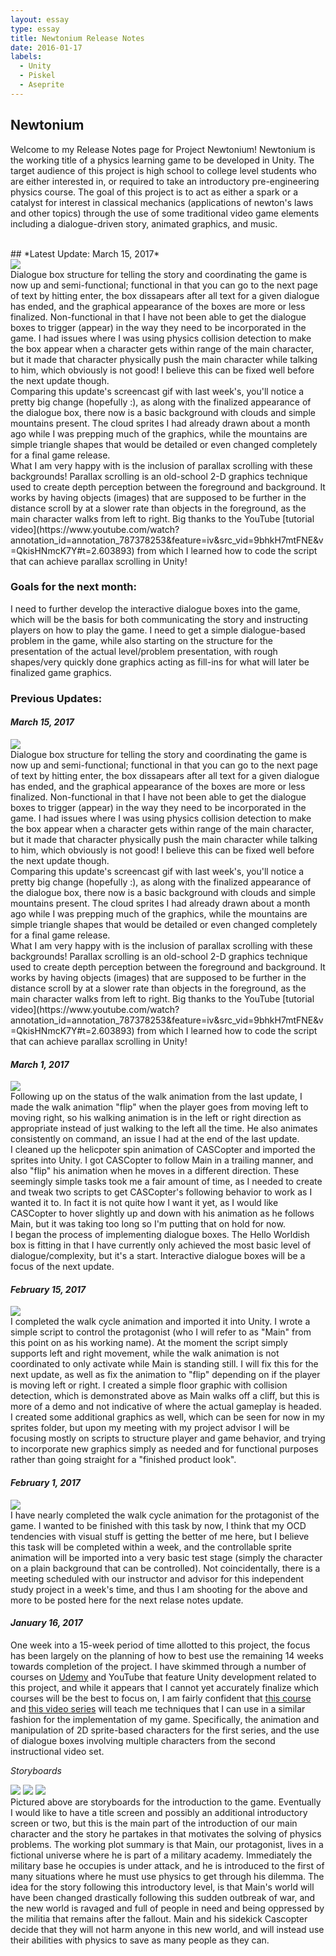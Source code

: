```yaml
---
layout: essay
type: essay
title: Newtonium Release Notes
date: 2016-01-17
labels:
  - Unity
  - Piskel
  - Aseprite
---
```


## Newtonium
Welcome to my Release Notes page for Project Newtonium!  Newtonium is the working title of a physics learning game to be developed in Unity.  The target audience of this project is high school to college level students who are either interested in, or required to take an introductory pre-engineering physics course.  The goal of this project is to act as either a spark or a catalyst for interest in classical mechanics (applications of newton's laws and other topics) through the use of some traditional video game elements including a dialogue-driven story, animated graphics, and music.

<br/>
## *Latest Update: March 15, 2017*
<div class="ui very small rounded images">
  <img class="ui image" src="../images/surprisedSoldier.gif">
</div>
Dialogue box structure for telling the story and coordinating the game is now up and semi-functional; functional in that you can go to the next page of text by hitting enter, the box dissapears after all text for a given dialogue has ended, and the graphical appearance of the boxes are more or less finalized.  Non-functional in that I have not been able to get the dialogue boxes to trigger (appear) in the way they need to be incorporated in the game.  I had issues where I was using physics collision detection to make the box appear when a character gets within range of the main character, but it made that character physically push the main character while talking to him, which obviously is not good!  I believe this can be fixed well before the next update though.
<br/>
Comparing this update's screencast gif with last week's, you'll notice a pretty big change (hopefully :), as along with the finalized appearance of the dialogue box, there now is a basic background with clouds and simple mountains present.  The cloud sprites I had already drawn about a month ago while I was prepping much of the graphics, while the mountains are simple triangle shapes that would be detailed or even changed completely for a final game release.
<br/>
What I am very happy with is the inclusion of parallax scrolling with these backgrounds!  Parallax scrolling is an old-school 2-D graphics technique used to create depth perception between the foreground and background.  It works by having objects (images) that are supposed to be further in the distance scroll by at a slower rate than objects in the foreground, as the main character walks from left to right.  Big thanks to the YouTube [tutorial video](https://www.youtube.com/watch?annotation_id=annotation_787378253&feature=iv&src_vid=9bhkH7mtFNE&v=QkisHNmcK7Y#t=2.603893) from which I learned how to code the script that can achieve parallax scrolling in Unity!

### Goals for the next month:
I need to further develop the interactive dialogue boxes into the game, which will be the basis for both communicating the story and instructing players on how to play the game.  I need to get a simple dialogue-based problem in the game, while also starting on the structure for the presentation of the actual level/problem presentation, with rough shapes/very quickly done graphics acting as fill-ins for what will later be finalized game graphics.

### Previous Updates: 
#### *March 15, 2017*
<div class="ui large rounded images">
  <img class="ui image" src="../images/3_15_NewtoniaScreen.gif">
</div>
Dialogue box structure for telling the story and coordinating the game is now up and semi-functional; functional in that you can go to the next page of text by hitting enter, the box dissapears after all text for a given dialogue has ended, and the graphical appearance of the boxes are more or less finalized.  Non-functional in that I have not been able to get the dialogue boxes to trigger (appear) in the way they need to be incorporated in the game.  I had issues where I was using physics collision detection to make the box appear when a character gets within range of the main character, but it made that character physically push the main character while talking to him, which obviously is not good!  I believe this can be fixed well before the next update though.
<br/>
Comparing this update's screencast gif with last week's, you'll notice a pretty big change (hopefully :), as along with the finalized appearance of the dialogue box, there now is a basic background with clouds and simple mountains present.  The cloud sprites I had already drawn about a month ago while I was prepping much of the graphics, while the mountains are simple triangle shapes that would be detailed or even changed completely for a final game release.
<br/>
What I am very happy with is the inclusion of parallax scrolling with these backgrounds!  Parallax scrolling is an old-school 2-D graphics technique used to create depth perception between the foreground and background.  It works by having objects (images) that are supposed to be further in the distance scroll by at a slower rate than objects in the foreground, as the main character walks from left to right.  Big thanks to the YouTube [tutorial video](https://www.youtube.com/watch?annotation_id=annotation_787378253&feature=iv&src_vid=9bhkH7mtFNE&v=QkisHNmcK7Y#t=2.603893) from which I learned how to code the script that can achieve parallax scrolling in Unity!

#### *March 1, 2017*
<div class="ui large rounded images">
  <img class="ui image" src="../images/releaseNotes_2ndScreen.gif">
</div>
Following up on the status of the walk animation from the last update, I made the walk animation "flip" when the player goes from moving left to moving right, so his walking animation is in the left or right direction as appropriate instead of just walking to the left all the time.  He also animates consistently on command, an issue I had at the end of the last update.
<br/>
I cleaned up the helicpoter spin animation of CASCopter and imported the sprites into Unity.  I got CASCopter to follow Main in a trailing manner, and also "flip" his animation when he moves in a different direction.  These seemingly simple tasks took me a fair amount of time, as I needed to create and tweak two scripts to get CASCopter's following behavior to work as I wanted it to.  In fact it is not quite how I want it yet, as I would like CASCopter to hover slightly up and down with his animation as he follows Main, but it was taking too long so I'm putting that on hold for now.
<br/>
I began the process of implementing dialogue boxes.  The Hello Worldish box is fitting in that I have currently only achieved the most basic level of dialogue/complexity, but it's a start.  Interactive dialogue boxes will be a focus of the next update.

#### *February 15, 2017*
<div class="ui large rounded images">
  <img class="ui image" src="../images/releaseNotes_1stScreen.gif">
</div>
I completed the walk cycle animation and imported it into Unity.  I wrote a simple script to control the protagonist (who I will refer to as "Main" from this point on as his working name).  At the moment the script simply supports left and right movement, while the walk animation is not coordinated to only activate while Main is standing still.  I will fix this for the next update, as well as fix the animation to "flip" depending on if the player is moving left or right.  I created a simple floor graphic with collision detection, which is demonstrated above as Main walks off a cliff, but this is more of a demo and not indicative of where the actual gameplay is headed.  I created some additional graphics as well, which can be seen for now in my sprites folder, but upon my meeting with my project advisor I will be focusing mostly on scripts to structure player and game behavior, and trying to incorporate new graphics simply as needed and for functional purposes rather than going straight for a "finished product look".

#### *February 1, 2017*
<div class="ui small rounded images">
  <img class="ui image" src="../images/newtonia_roughWalk.gif">
</div>
I have nearly completed the walk cycle animation for the protagonist of the game.  I wanted to be finished with this task by now, I think that my OCD tendencies with visual stuff is getting the better of me here, but I believe this task will be completed within a week, and the controllable sprite animation will be imported into a very basic test stage (simply the character on a plain background that can be controlled).  Not coincidentally, there is a meeting scheduled with our instructor and advisor for this independent study project in a week's time, and thus I am shooting for the above and more to be posted here for the next relase notes update.
<br/>

#### *January 16, 2017*
One week into a 15-week period of time allotted to this project, the focus has been largely on the planning of how to best use the remaining 14 weeks towards completion of the project.  I have skimmed through a number of courses on [Udemy](https://www.udemy.com/courses/) and YouTube that feature Unity development related to this project, and while it appears that I cannot yet accurately finalize which courses will be the best to focus on, I am fairly confident that [this course](https://www.udemy.com/unity2dplatformer/) and [this video series](https://www.youtube.com/results?search_query=unity+rpg+tutorial+gamesplusjames) will teach me techniques that I can use in a similar fashion for the implementation of my game.  Specifically, the animation and manipulation of 2D sprite-based characters for the first series, and the use of dialogue boxes involving multiple characters from the second instructional video set.

*Storyboards*
<br/>
<div class="ui large rounded images">
  <img class="ui image" src="../images/releaseNotes_sB01.JPG">
  <img class="ui image" src="../images/releaseNotes_sB02.JPG">
  <img class="ui image" src="../images/releaseNotes_sB03.JPG">
</div>
Pictured above are storyboards for the introduction to the game.  Eventually I would like to have a title screen and possibly an additional introductory screen or two, but this is the main part of the introduction of our main character and the story he partakes in that motivates the solving of physics problems.  The working plot summary is that Main, our protagonist, lives in a fictional universe where he is part of a military academy.  Immediately the military base he occupies is under attack, and he is introduced to the first of many situations where he must use physics to get through his dilemma.  The idea for the story following this introductory level, is that Main's world will have been changed drastically following this sudden outbreak of war, and the new world is ravaged and full of people in need and being oppressed by the militia that remains after the fallout.  Main and his sidekick Cascopter decide that they will not harm anyone in this new world, and will instead use their abilities with physics to save as many people as they can.

